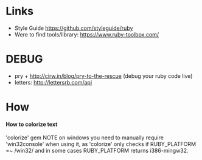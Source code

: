 # Links
- Style Guide https://github.com/styleguide/ruby
- Were to find tools/library: https://www.ruby-toolbox.com/

# DEBUG
- pry + http://cirw.in/blog/pry-to-the-rescue (debug your ruby code live)
- letters: http://lettersrb.com/api


# How

#### How to colorize text
'colorize' gem
NOTE on windows you need to manually require 'win32console' when using it, as 'colorize' only checks if RUBY_PLATFORM =~ /win32/ and in some cases RUBY_PLATFORM returns i386-mingw32.
